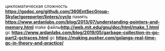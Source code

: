цикломатическая сложность **https://godoc.org/github.com/360EntSecGroup-Skylar/goreporter/linters/cyclo**
память **https://www.ardanlabs.com/blog/2013/07/understanding-pointers-and-memory.html**
make файлы**http://web.mit.edu/gnu/doc/html/make_1.html**
gc **https://www.ardanlabs.com/blog/2019/05/garbage-collection-in-go-part2-gctraces.html**
gc **https://making.pusher.com/golangs-real-time-gc-in-theory-and-practice/**